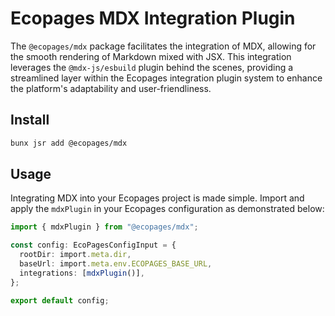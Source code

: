 # Ecopages MDX Integration Plugin

The `@ecopages/mdx` package facilitates the integration of MDX, allowing for the smooth rendering of Markdown mixed with JSX. This integration leverages the `@mdx-js/esbuild` plugin behind the scenes, providing a streamlined layer within the Ecopages integration plugin system to enhance the platform's adaptability and user-friendliness.

## Install

```bash
bunx jsr add @ecopages/mdx
```

## Usage

Integrating MDX into your Ecopages project is made simple. Import and apply the `mdxPlugin` in your Ecopages configuration as demonstrated below:

```ts
import { mdxPlugin } from "@ecopages/mdx";

const config: EcoPagesConfigInput = {
  rootDir: import.meta.dir,
  baseUrl: import.meta.env.ECOPAGES_BASE_URL,
  integrations: [mdxPlugin()],
};

export default config;
```
